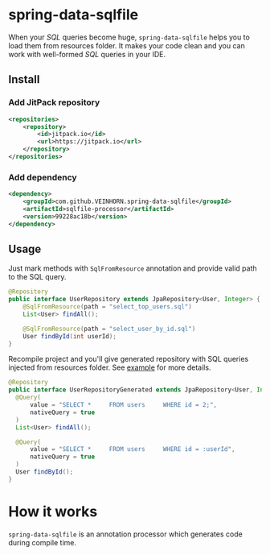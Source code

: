 # spring-data-sqlfile

When your *SQL* queries become huge, `spring-data-sqlfile` helps you to load them from resources folder. It makes your code clean and you can work with well-formed *SQL* queries in your IDE.

## Install

### Add JitPack repository

```xml
<repositories>
    <repository>
        <id>jitpack.io</id>
        <url>https://jitpack.io</url>
    </repository>
</repositories>
```

### Add dependency

```xml
<dependency>
    <groupId>com.github.VEINHORN.spring-data-sqlfile</groupId>
    <artifactId>sqlfile-processor</artifactId>
    <version>99228ac18b</version>
</dependency>
```

## Usage

Just mark methods with `SqlFromResource` annotation and provide valid path to the SQL query.

```java
@Repository
public interface UserRepository extends JpaRepository<User, Integer> {
    @SqlFromResource(path = "select_top_users.sql")
    List<User> findAll();

    @SqlFromResource(path = "select_user_by_id.sql")
    User findById(int userId);
}
```

Recompile project and you'll give generated repository with SQL queries injected from resources folder. See [example](example) for more details.


```java
@Repository
public interface UserRepositoryGenerated extends JpaRepository<User, Integer> {
  @Query(
      value = "SELECT *     FROM users     WHERE id = 2;",
      nativeQuery = true
  )
  List<User> findAll();

  @Query(
      value = "SELECT *     FROM users     WHERE id = :userId",
      nativeQuery = true
  )
  User findById();
}
```

# How it works

`spring-data-sqlfile` is an annotation processor which generates code during compile time.
